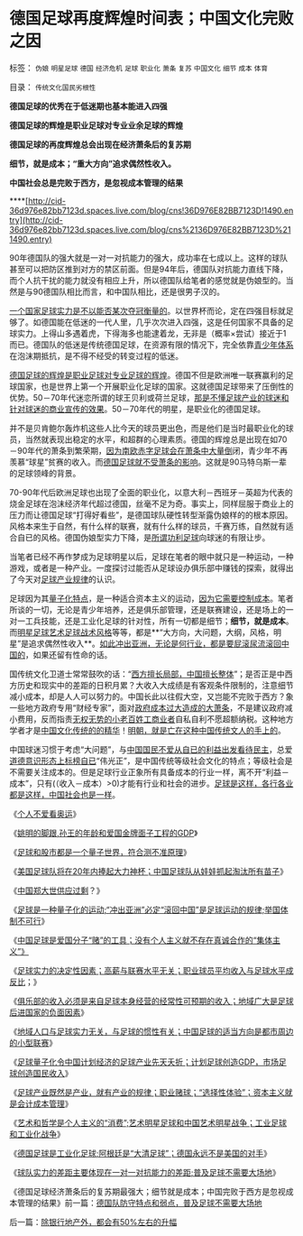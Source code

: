 # 德国足球再度辉煌时间表；中国文化完败之因

标签： `伪娘` `明星足球` `德国` `经济危机` `足球` `职业化` `萧条` `复苏` `中国文化` `细节` `成本` `体育` 

目录： `传统文化国民劣根性`

**德国足球的优秀在于低迷期也基本能进入四强**

**德国足球的辉煌是职业足球对专业业余足球的辉煌**

**德国足球的再度辉煌总会出现在经济萧条后的复苏期**

**细节，就是成本；“重大方向”追求偶然性收入。**

**中国社会总是完败于西方，是忽视成本管理的结果**

****[http://cid-36d976e82bb7123d.spaces.live.com/blog/cns!36D976E82BB7123D!1490.entry](http://cid-36d976e82bb7123d.spaces.live.com/blog/cns%2136D976E82BB7123D%211490.entry)



90年德国队的强大就是一对一对抗能力的强大，成功率在七成以上。这样的球队甚至可以把防区推到对方的禁区前面。但是94年后，德国队对抗能力直线下降，而个人抗干扰的能力就没有相应上升，所以德国队给笔者的感觉就是伪娘型的。当然是与90德国队相比而言，和中国队相比，还是很男子汉的。

[一个国家足球实力是不以能否某次夺冠衡量的](../../../2010/7/1/“冲出亚洲”“滚回老家”是足球运动的规律.md)。以世界杯而论，定在四强目标就足够了。如德国能在低迷的一代人里，几乎次次进入四强，这是任何国家不具备的足球实力。上得山多遇着虎，下得海多也能逮着龙，无非是（概率×尝试）接近于1而已。德国队的低迷是传统德国足球，在资源有限的情况下，完全依靠[青少年体系](../../../2010/6/24/中国足球从娃娃抓起淘汰好苗子.md)在泡沫期抵抗，是不得不经受的转变过程的低迷。

[德国足球的辉煌是职业足球对专业足球的辉煌](../../../2010/7/5/德国是工业化足球；德国永远不是美国的对手.md)。德国不但是欧洲唯一联赛赢利的足球国家，也是世界上第一个开展职业化足球的国家。这就德国足球带来了压倒性的优势。50－70年代迷恋所谓的球王贝利或荷兰足球，[那是不懂足球产业的球迷和针对球迷的商业宣传的效果](../../../2010/7/1/有什么样的球迷，就有什么样的中国足球.md)。50－70年代的明星，是职业化的德国足球。

并不是贝肯鲍尔轰炸机这些人比今天的球员更出色，而是他们是当时最职业化的球员，当然就表现出稳定的水平，和超群的心理素质。德国的辉煌总是出现在如70－90年代的萧条到繁荣期，[因为南欧赤字足球会在萧条中大量倒](../../../2010/7/2/决定足球实力的因素；球员相对收入越高水平越差.md)闭，青少年不再羡慕“球星”贫赛的收入。而[德国足球就不受萧条的影响](../../../2010/7/3/资本主义的产业建设才能振兴中国足球.md)。这就是90马特乌斯一辈的足球领峰的背景。

70-90年代后欧洲足球也出现了全面的职业化，以意大利－西班牙－英超为代表的烧金足球在泡沫经济年代超过德国，丝毫不足为奇。事实上，同样屈服于商业上的压力而让德国足球“打得好看些”，是德国球队硬性转型渐露伪娘样的的根本原因。风格本来生于自然，有什么样的联赛，就有什么样的球员，千赛万练，自然就有适合自已的风格。德国伪娘型实力下降，是[所谓功利足球](../../../2010/7/5/德国是工业化足球；德国永远不是美国的对手.md)向球迷的有限让步。

当笔者已经不再作梦成为足球明星以后，足球在笔者的眼中就只是一种运动，一种游戏，或者是一种产业。一度探讨过能否从足球设办俱乐部中赚钱的探索，就得出了今天对[足球产业规律](../../../2010/7/3/资本主义的产业建设才能振兴中国足球.md)的认识。

足球因为其[量子化特点](../../../2007/9/6/股市是一个量子世界，符合测不准原理.md)，是一种适合资本主义的运动，[因为它需要控制成本](../../../2010/4/23/凯恩斯主义就是社会主义就是计划经济.md)。笔者所谈的一切，无论是青少年培养，还是俱乐部管理，还是联赛建设，还是场上的一对一工兵技能，还是工业化足球的针对性，所有一切都是细节；**细节，就是成本**。而[明星足球艺术足球战术风格](../../../2010/7/5/艺术明星足球与中国的艺术明星战争和政治.md)等等，都是**“大方向，大问题，大纲，风格，明星”是追求偶然性收入**。[如此冲出亚洲，无论是何行业，都是要屁滚尿流滚回中国的](../../../2010/7/1/“冲出亚洲”“滚回老家”是足球运动的规律.md)，如果还留有性命的话。



国传统文化卫道士常常鼓吹的话：“[西方擅长局部，中国擅长整体](../../../2009/10/27/西方文化擅长&quot;局部&quot;，东方文人长于整体吗？.md)”；是否正是中西方历史和现实中的差距的日积月累？大收入大成绩是有客观条件限制的，注意细节减小成本，却是人人可以努力的。中国长此以往假大空，又岂能不完败于西方？象一些地方政府专用“财经专家”，面对[政府成本过大造成的大萧条](../../../2009/7/13/为什么减少行政成本就是增强国力.md)，不是建议政府减小费用，反而指责[无权无势的小老百姓工商业者](../../../2010/1/26/民营企业资本是中国的弱势群体.md)自私自利不愿超额纳税。这种地方学者才是[中国文化传统的的精华](../../../2009/3/23/宋明清皇权官僚等级制度对民营工商技术积极因素抵制.md)！[明朝，就是亡在这种中国传统文人的手上的](../../../2008/11/3/亡于内需不振！今天仍是明朝吗？.md)。

中国球迷习惯于考虑“大问题”，与[中国国民不爱从自已的利益出发看待民主](../../../2009/9/26/社会进步从“有私”做起.md)，总爱[道德意识形态上标榜自已](../../../2010/6/27/道德自省即为善，道德律人必为恶,道德标榜则为邪.md)“伟光正”，是中国传统等级社会文化的特点；等级社会是不需要关注成本的。但是足球行业正象所有具备成本的行业一样，离不开“利益－成本”，只有(（收入－成本）>0)才能有行业和社会的进步。[足球是这样，各行各业都是这样，中国社会也是一样](../../../2010/1/15/进化论本质规律就是成本效益定律.md)。

《[个人不爱看奥运](../../../2008/8/10/从此不看奥运会.md)》

《[姚明的脚跟,孙王的年龄和爱国金牌面子工程的GDP](../../../2009/7/2/姚明的脚跟,孙王的年龄和爱国金牌面子工程的GDP.md)》

《[足球和股市都是一个量子世界，符合测不准原理](../../../2007/9/6/股市是一个量子世界，符合测不准原理.md)》

《[美国足球队将在20年内捧起大力神杯；中国足球队从娃娃抓起淘汰所有苗子](../../../2010/6/24/中国足球从娃娃抓起淘汰好苗子.md)》

《[中国郑大世供应过剩](../../../2010/7/2/海归现身说法“反民主”；中国郑大世供应过剩.md)？》

《[足球是一种量子化的运动;“冲出亚洲”必定“滚回中国”是足球运动的规律;举国体制不可行](../../../2010/7/1/“冲出亚洲”“滚回老家”是足球运动的规律.md)》

《[中国足球是爱国分子“赌”的工具；没有个人主义就不存在真诚合作的“集体主义”》](../../../2010/7/1/有什么样的球迷，就有什么样的中国足球.md)

《[足球实力的决定性因素；高薪与联赛水平无关；职业球员平均收入与足球水平成反比](../../../2010/7/2/决定足球实力的因素；球员相对收入越高水平越差.md)；》

《[俱乐部的收入必须是来自足球本身经营的经常性可预期的收入；地域广大是足球后进国家的负面因素](../../../2010/7/2/中国足球的合理定位是卡塔尔朝鲜的对手.md)》

《[地域人口与足球实力无关，与足球的惯性有关；中国足球的适当方向是都市周边的小型联赛](../../../2010/7/3/中国足球的适当方向是都市周边的小型联赛.md)》

《[足球量子化令中国计划经济的足球产业先天夭折；计划足球创造GDP，市场足球创造国民收入](../../../2010/7/3/计划经济令中国足球先天不足.md)》

《[足球产业既然是产业，就有产业的规律；职业赌球；“选择性体验”；资本主义就是会计成本管理](../../../2010/7/3/资本主义的产业建设才能振兴中国足球.md)》

《[艺术和哲学是个人主义的“消费”;艺术明星足球和中国艺术明星战争；工业足球和工业化战争](../../../2010/7/5/艺术明星足球与中国的艺术明星战争和政治.md)》

《[德国足球是工业化足球;阿根廷是“大清足球”；德国永远不是美国的对手](../../../2010/7/5/德国是工业化足球；德国永远不是美国的对手.md)》

《[球队实力的差距主要体现在一对一对抗能力的差距;普及足球不需要大场地](../../../2010/7/8/德国队防守特点和弱点，普及足球不需要大场地.md)》

《德国足球经济萧条后的复苏期最强大；细节就是成本；中国完败于西方是忽视成本管理的结果》前一篇：[德国队防守特点和弱点，普及足球不需要大场地](../../../2010/7/8/德国队防守特点和弱点，普及足球不需要大场地.md)

后一篇：[除银行地产外，都会有50%左右的升幅](../../../2010/7/9/除银行地产外，都会有50%左右的升幅.md)